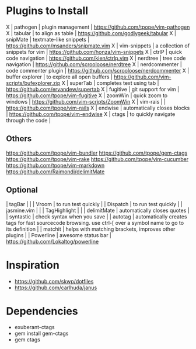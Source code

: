 # Plugins to Install

X  | pathogen        | plugin management                    | https://github.com/tpope/vim-pathogen
X  | tabular         | to align as table                    | https://github.com/godlygeek/tabular
X  | snipMate        | textmate-like snippets               | https://github.com/msanders/snipmate.vim
X  | vim-snippets    | a collection of snippets for vim     | https://github.com/honza/vim-snippets
X  | ctrlP           | quick code navigation                | https://github.com/kien/ctrlp.vim
X  | nerdtree        | tree code navigation                 | https://github.com/scrooloose/nerdtree
X  | nerdcommenter   | code commenter plugin                | https://github.com/scrooloose/nerdcommenter
X  | buffer explorer | to explore all open buffers          | https://github.com/vim-scripts/bufexplorer.zip
X  | superTab        | completes text using tab             | https://github.com/ervandew/supertab
X  | fugitive        | git support for vim                  | https://github.com/tpope/vim-fugitive
X  | zoomWin         | quick zoom to windows                | https://github.com/vim-scripts/ZoomWin
X  | vim-rais        |                                      | https://github.com/tpope/vim-rails
X  | endwise         | automatically closes blocks          | https://github.com/tpope/vim-endwise
X  | ctags           | to quickly navigate through the code |

## Others
https://github.com/tpope/vim-bundler
https://github.com/tpope/gem-ctags
https://github.com/tpope/vim-rake
https://github.com/tpope/vim-cucumber
https://github.com/tpope/vim-markdown
https://github.com/Raimondi/delimitMate


## Optional
   | tagBar       |                                                                                                                |
   | Vroom        | to run test quickly                                                                                            |
   | Dispatch     | to run test quickly                                                                                            |
   | jasmine.vim  |                                                                                                                |
   | TagHighlight |                                                                                                                |
   | delimitMate  | automatically closes quotes                                                                                    |
   | syntastic    | check syntax when you save                                                                                     |
   | autotag      | automatically creates tags for fast sourcecode browsing. use ctrl-[ over a symbol name to go to its definition |
   | matchit      | helps with matching brackets, improves other plugins                                                           |
   | Powerline    | awesome status bar                                                                                             | https://github.com/Lokaltog/powerline

# Inspiration
* https://github.com/skwp/dotfiles
* https://github.com/carlhuda/janus

# Dependencies
* exuberant-ctags
* gem install gem-ctags
* gem ctags
